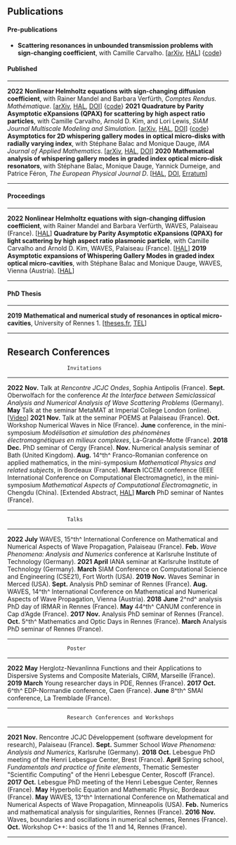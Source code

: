 ## Publications

#### Pre-publications

- __Scattering resonances in unbounded transmission problems with sign-changing coefficient__, with Camille Carvalho. \[[arXiv](https://arxiv.org/abs/2010.07583), [HAL](https://hal.archives-ouvertes.fr/hal-02965993)\] {[code](https://github.com/zmoitier/Asymptotic_metacavity)}

#### Published

--------  -------------------------------------------------
__2022__  __Nonlinear Helmholtz equations with sign-changing diffusion coefficient__, with Rainer Mandel and Barbara Verf&uuml;rth, _Comptes Rendus. Math&eacute;matique_. \[[arXiv](https://arxiv.org/abs/2107.14516), [HAL](https://hal.archives-ouvertes.fr/hal-03830736), [DOI](https://doi.org/10.5802/crmath.322)\] {[code](https://doi.org/10.5281/zenodo.5140020)}
__2021__  __Quadrature by Parity Asymptotic eXpansions (QPAX) for scattering by high aspect ratio particles__, with Camille Carvalho, Arnold D. Kim, and Lori Lewis, _SIAM Journal Multiscale Modeling and Simulation_. \[[arXiv](https://arxiv.org/abs/2105.02136), [HAL](https://hal.archives-ouvertes.fr/hal-03830718), [DOI](https://doi.org/10.1137/21M1416801)\] {[code](https://github.com/zmoitier/Scattering_BIE_QPAX)}
          __Asymptotics for 2D whispering gallery modes in optical micro-disks with radially varying index__, with St&eacute;phane Balac and Monique Dauge, _IMA Journal of Applied Mathematics_. \[[arXiv](https://arxiv.org/abs/2003.14315), [HAL](https://hal.archives-ouvertes.fr/hal-02528150), [DOI](https://doi.org/10.1093/imamat/hxab033)\]
__2020__  __Mathematical analysis of whispering gallery modes in graded index optical micro-disk resonators__, with St&eacute;phane Balac, Monique Dauge, Yannick Dumeige, and Patrice F&eacute;ron, _The European Physical Journal D_. \[[HAL](https://hal.archives-ouvertes.fr/hal-02157635), [DOI](https://doi.org/10.1140/epjd/e2020-10303-5), [Erratum](https://link.springer.com/article/10.1140/epjd/e2020-10605-6)\]
--------  -------------------------------------------------

#### Proceedings

--------  ------------------------------------------------
__2022__  __Nonlinear Helmholtz equations with sign-changing diffusion coefficient__, with Rainer Mandel and Barbara Verf&uuml;rth, WAVES, Palaiseau (France). \[[HAL](https://hal.archives-ouvertes.fr/hal-03830606)\]
          __Quadrature by Parity Asymptotic eXpansions (QPAX) for light scattering by high aspect ratio plasmonic particle__, with Camille Carvalho and Arnold D. Kim, WAVES, Palaiseau (France). \[[HAL](https://hal.archives-ouvertes.fr/hal-03722962)\]
__2019__  __Asymptotic expansions of Whispering Gallery Modes in graded index optical micro-cavities__, with Stéphane Balac and Monique Dauge, WAVES, Vienna (Austria). \[[HAL](https://hal.archives-ouvertes.fr/hal-03830626)\]
---------  ------------------------------------------------

#### PhD Thesis

--------  ------------------------------------------------
__2019__  __Mathematical and numerical study of resonances in optical micro-cavities__, University of Rennes 1. \[[theses.fr](https://theses.fr/2019REN1S053), [TEL](https://tel.archives-ouvertes.fr/tel-02308978)\]
---------  ------------------------------------------------

## Research Conferences

                       Invitations
---------  ----------  --------------------------------------
__2022__   __Nov.__    Talk at _Rencontre JCJC Ondes_, Sophia Antipolis (France).
           __Sept.__   Oberwolfach for the conference _At the Interface between Semiclassical Analysis and Numerical Analysis of Wave Scattering Problems_ (Germany).
           __May__     Talk at the seminar MetaMAT at Imperial College London (online). \[[Video](https://doi.org/10.52843/meta-mat.1j8c09)\]
__2021__   __Nov.__    Talk at the seminar POEMS at Palaiseau (France).
           __Oct.__    Workshop Numerical Waves in Nice (France).
           __June__    conference, in the mini-symposium _Mod&eacute;lisation et simulation des ph&eacute;nom&egrave;nes &eacute;lectromagn&eacute;tiques en milieux complexes_, La-Grande-Motte (France).
__2018__   __Dec.__    PhD seminar of Cergy (France).
           __Nov.__    Numerical analysis seminar of Bath (United Kingdom).
           __Aug.__    14^th^ Franco-Romanian conference on applied mathematics, in the mini-symposium _Mathematical Physics and related subjects_, in Bordeaux (France).
           __March__    ICCEM conference (IEEE International Conference on Computational Electromagnetic), in the mini-symposium _Mathematical Aspects of Computational Electromagnetic_, in Chengdu (China). \[Extended Abstract, [HAL](https://hal.archives-ouvertes.fr/hal-01715438)\]
           __March__   PhD seminar of Nantes (France).
---------  ----------  --------------------------------------

                       Talks
---------  ----------  --------------------------------------
__2022__   __July__    WAVES, 15^th^ International Conference on Mathematical and Numerical Aspects of Wave Propagation, Palaiseau (France).
           __Feb.__    _Wave Phenomena: Analysis and Numerics_ conference at Karlsruhe Institute of Technology (Germany).
__2021__   __April__   IANA seminar at Karlsruhe Institute of Technology (Germany).
           __March__   SIAM Conference on Computational Science and Engineering (CSE21), Fort Worth (USA).
__2019__   __Nov.__    Waves Seminar in Merced (USA).
           __Sept.__   Analysis PhD seminar of Rennes (France).
           __Aug.__    WAVES, 14^th^ International Conference on Mathematical and Numerical Aspects of Wave Propagation, Vienna (Austria).
__2018__   __June__    2^nd^ analysis PhD day of IRMAR in Rennes (France).
           __May__     44^th^ CANUM conference in Cap d&rsquo;Agde (France).
__2017__   __Nov.__    Analysis PhD seminar of Rennes (France).
           __Oct.__    5^th^ Mathematics and Optic Days in Rennes (France).
           __March__   Analysis PhD seminar of Rennes (France).
---------  ----------  --------------------------------------

                       Poster
---------  ----------  --------------------------------------
__2022__   __May__     Herglotz-Nevanlinna Functions and their Applications to Dispersive Systems and Composite Materials, CIRM, Marseille (France).
__2019__   __March__   Young researcher days in PDE, Rennes (France).
__2017__   __Oct.__    6^th^ EDP-Normandie conference, Caen (France).
           __June__    8^th^ SMAI conference, La Tremblade (France).
---------  ----------  --------------------------------------

                       Research Conferences and Workshops
---------  ----------  --------------------------------------
__2021__   __Nov.__    Rencontre JCJC Développement (software development for research), Palaiseau (France).
           __Sept.__   Summer School _Wave Phenomena: Analysis and Numerics_, Karlsruhe (Germany).
__2018__   __Oct.__    Lebesgue PhD meeting of the Henri Lebesgue Center, Brest (France).
           __April__   Spring school, *Fundamentals and practice of finite elements*, Thematic Semester "Scientific Computing" of the Henri Lebesgue Center, Roscoff (France).
__2017__   __Oct.__    Lebesgue PhD meeting of the Henri Lebesgue Center, Rennes (France).
           __May__     Hyperbolic Equation and Mathematic Physic, Bordeaux (France).
           __May__     WAVES, 13^th^ International Conference on Mathematical and Numerical Aspects of Wave Propagation, Minneapolis (USA).
           __Feb.__    Numerics and mathematical analysis for singularities, Rennes (France).
__2016__   __Nov.__    Waves, boundaries and oscillations in numerical schemes, Rennes (France).
           __Oct.__    Workshop C++: basics of the 11 and 14, Rennes (France).
---------  ----------  --------------------------------------
